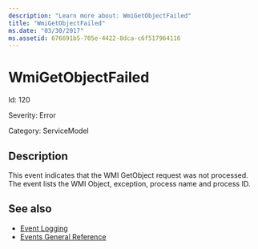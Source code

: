 ```yaml
---
description: "Learn more about: WmiGetObjectFailed"
title: "WmiGetObjectFailed"
ms.date: "03/30/2017"
ms.assetid: 676691b5-705e-4422-8dca-c6f517964116
---
```

# WmiGetObjectFailed

Id: 120  
  
 Severity: Error  
  
 Category: ServiceModel  
  
## Description  

 This event indicates that the WMI GetObject request was not processed. The event lists the WMI Object, exception, process name and process ID.  
  
## See also

- [Event Logging](index.md)
- [Events General Reference](events-general-reference.md)
